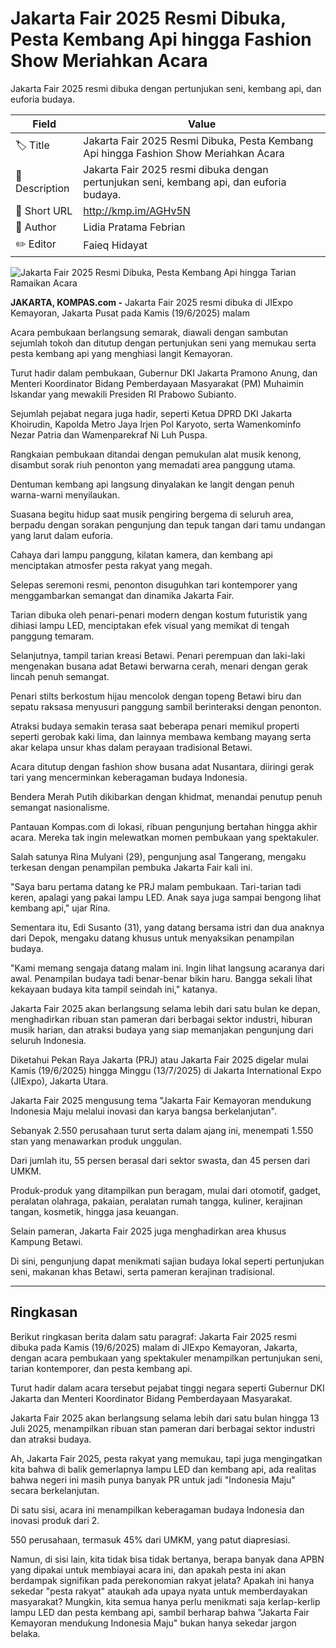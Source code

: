 # Jakarta Fair 2025 Resmi Dibuka, Pesta Kembang Api hingga Fashion Show Meriahkan Acara

Jakarta Fair 2025 resmi dibuka dengan pertunjukan seni, kembang api, dan euforia budaya.

| Field         | Value                                                       |
|---------------|-------------------------------------------------------------|
| 🏷️ Title       | Jakarta Fair 2025 Resmi Dibuka, Pesta Kembang Api hingga Fashion Show Meriahkan Acara |
| 📝 Description | Jakarta Fair 2025 resmi dibuka dengan pertunjukan seni, kembang api, dan euforia budaya. |
| 🔗 Short URL   | http://kmp.im/AGHv5N |
| 👤 Author      | Lidia Pratama Febrian |
| ✏️ Editor      | Faieq Hidayat |

![ Jakarta Fair 2025 Resmi Dibuka, Pesta Kembang Api hingga Tarian Ramaikan Acara ](https://asset.kompas.com/crops/DSl6ZlPvpoDzvOLeuuzlYanAKDg=/0x0:0x0/750x500/data/photo/2025/06/19/6854320106812.jpeg)

**JAKARTA, KOMPAS.com -** Jakarta Fair 2025 resmi dibuka di JIExpo Kemayoran, Jakarta Pusat pada Kamis (19/6/2025) malam 

Acara pembukaan berlangsung semarak, diawali dengan sambutan sejumlah tokoh dan ditutup dengan pertunjukan seni yang memukau serta pesta kembang api yang menghiasi langit Kemayoran.

Turut hadir dalam pembukaan, Gubernur DKI Jakarta Pramono Anung, dan Menteri Koordinator Bidang Pemberdayaan Masyarakat (PM) Muhaimin Iskandar yang mewakili Presiden RI Prabowo Subianto.

Sejumlah pejabat negara juga hadir, seperti Ketua DPRD DKI Jakarta Khoirudin, Kapolda Metro Jaya Irjen Pol Karyoto, serta Wamenkominfo Nezar Patria dan Wamenparekraf Ni Luh Puspa.

Rangkaian pembukaan ditandai dengan pemukulan alat musik kenong, disambut sorak riuh penonton yang memadati area panggung utama.

Dentuman kembang api langsung dinyalakan ke langit dengan penuh warna-warni menyilaukan.

Suasana begitu hidup saat musik pengiring bergema di seluruh area, berpadu dengan sorakan pengunjung dan tepuk tangan dari tamu undangan yang larut dalam euforia.

Cahaya dari lampu panggung, kilatan kamera, dan kembang api menciptakan atmosfer pesta rakyat yang megah.

Selepas seremoni resmi, penonton disuguhkan tari kontemporer yang menggambarkan semangat dan dinamika Jakarta Fair.

Tarian dibuka oleh penari-penari modern dengan kostum futuristik yang dihiasi lampu LED, menciptakan efek visual yang memikat di tengah panggung temaram.

Selanjutnya, tampil tarian kreasi Betawi. Penari perempuan dan laki-laki mengenakan busana adat Betawi berwarna cerah, menari dengan gerak lincah penuh semangat.

Penari stilts berkostum hijau mencolok dengan topeng Betawi biru dan sepatu raksasa menyusuri panggung sambil berinteraksi dengan penonton.

Atraksi budaya semakin terasa saat beberapa penari memikul properti seperti gerobak kaki lima, dan lainnya membawa kembang mayang serta akar kelapa unsur khas dalam perayaan tradisional Betawi.

Acara ditutup dengan fashion show busana adat Nusantara, diiringi gerak tari yang mencerminkan keberagaman budaya Indonesia.

Bendera Merah Putih dikibarkan dengan khidmat, menandai penutup penuh semangat nasionalisme.

Pantauan Kompas.com di lokasi, ribuan pengunjung bertahan hingga akhir acara. Mereka tak ingin melewatkan momen pembukaan yang spektakuler.

Salah satunya Rina Mulyani (29), pengunjung asal Tangerang, mengaku terkesan dengan penampilan pembuka Jakarta Fair kali ini.

"Saya baru pertama datang ke PRJ malam pembukaan. Tari-tarian tadi keren, apalagi yang pakai lampu LED. Anak saya juga sampai bengong lihat kembang api," ujar Rina.

Sementara itu, Edi Susanto (31), yang datang bersama istri dan dua anaknya dari Depok, mengaku datang khusus untuk menyaksikan penampilan budaya.

"Kami memang sengaja datang malam ini. Ingin lihat langsung acaranya dari awal. Penampilan budaya tadi benar-benar bikin haru. Bangga sekali lihat kekayaan budaya kita tampil seindah ini," katanya.

Jakarta Fair 2025 akan berlangsung selama lebih dari satu bulan ke depan, menghadirkan ribuan stan pameran dari berbagai sektor industri, hiburan musik harian, dan atraksi budaya yang siap memanjakan pengunjung dari seluruh Indonesia.

Diketahui Pekan Raya Jakarta (PRJ) atau Jakarta Fair 2025 digelar mulai Kamis (19/6/2025) hingga Minggu (13/7/2025) di Jakarta International Expo (JIExpo), Jakarta Utara.

Jakarta Fair 2025 mengusung tema \"Jakarta Fair Kemayoran mendukung Indonesia Maju melalui inovasi dan karya bangsa berkelanjutan\".

Sebanyak 2.550 perusahaan turut serta dalam ajang ini, menempati 1.550 stan yang menawarkan produk unggulan.

Dari jumlah itu, 55 persen berasal dari sektor swasta, dan 45 persen dari UMKM.

Produk-produk yang ditampilkan pun beragam, mulai dari otomotif, gadget, peralatan olahraga, pakaian, peralatan rumah tangga, kuliner, kerajinan tangan, kosmetik, hingga jasa keuangan.

Selain pameran, Jakarta Fair 2025 juga menghadirkan area khusus Kampung Betawi.

Di sini, pengunjung dapat menikmati sajian budaya lokal seperti pertunjukan seni, makanan khas Betawi, serta pameran kerajinan tradisional.

---
## Ringkasan

Berikut ringkasan berita dalam satu paragraf: Jakarta Fair 2025 resmi dibuka pada Kamis (19/6/2025) malam di JIExpo Kemayoran, Jakarta, dengan acara pembukaan yang spektakuler menampilkan pertunjukan seni, tarian kontemporer, dan pesta kembang api.

 Turut hadir dalam acara tersebut pejabat tinggi negara seperti Gubernur DKI Jakarta dan Menteri Koordinator Bidang Pemberdayaan Masyarakat.

 Jakarta Fair 2025 akan berlangsung selama lebih dari satu bulan hingga 13 Juli 2025, menampilkan ribuan stan pameran dari berbagai sektor industri dan atraksi budaya.



Ah, Jakarta Fair 2025, pesta rakyat yang memukau, tapi juga mengingatkan kita bahwa di balik gemerlapnya lampu LED dan kembang api, ada realitas bahwa negeri ini masih punya banyak PR untuk jadi "Indonesia Maju" secara berkelanjutan.

 Di satu sisi, acara ini menampilkan keberagaman budaya Indonesia dan inovasi produk dari 2.

550 perusahaan, termasuk 45% dari UMKM, yang patut diapresiasi.

 Namun, di sisi lain, kita tidak bisa tidak bertanya, berapa banyak dana APBN yang dipakai untuk membiayai acara ini, dan apakah pesta ini akan berdampak signifikan pada perekonomian rakyat jelata? Apakah ini hanya sekedar "pesta rakyat" ataukah ada upaya nyata untuk memberdayakan masyarakat? Mungkin, kita semua hanya perlu menikmati saja kerlap-kerlip lampu LED dan pesta kembang api, sambil berharap bahwa "Jakarta Fair Kemayoran mendukung Indonesia Maju" bukan hanya sekedar jargon belaka.
